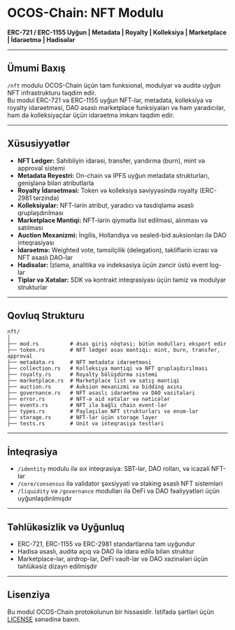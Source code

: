 # OCOS-Chain: NFT Modulu

**ERC-721 / ERC-1155 Uyğun | Metadata | Royalty | Kolleksiya | Marketplace | İdarəetmə | Hadisələr**

---

## Ümumi Baxış

`/nft` modulu OCOS-Chain üçün tam funksional, modulyar və auditə uyğun NFT infrastrukturu təqdim edir.  
Bu modul ERC-721 və ERC-1155 uyğun NFT-lər, metadata, kolleksiya və royalty idarəetməsi, DAO əsaslı marketplace funksiyaları və həm yaradıcılar, həm də kolleksiyaçılar üçün idarəetmə imkanı təqdim edir.

---

## Xüsusiyyətlər

- **NFT Ledger:** Sahibliyin idarəsi, transfer, yandırma (burn), mint və approval sistemi  
- **Metadata Reyestri:** On-chain və IPFS uyğun metadata strukturları, genişlənə bilən atributlarla  
- **Royalty İdarəetməsi:** Token və kolleksiya səviyyəsində royalty (ERC-2981 tərzində)  
- **Kolleksiyalar:** NFT-lərin atribut, yaradıcı və təsdiqləmə əsaslı qruplaşdırılması  
- **Marketplace Məntiqi:** NFT-lərin qiymətlə list edilməsi, alınması və satılması  
- **Auction Mexanizmi:** İngilis, Hollandiya və sealed-bid auksionları ilə DAO inteqrasiyası  
- **İdarəetmə:** Weighted vote, təmsilçilik (delegation), təkliflərin icrası və NFT əsaslı DAO-lar  
- **Hadisələr:** İzləmə, analitika və indeksasiya üçün zəncir üstü event log-lar  
- **Tiplər və Xətalar:** SDK və kontrakt inteqrasiyası üçün təmiz və modulyar strukturlar

---

## Qovluq Strukturu

```
nft/
│
├── mod.rs          # Əsas giriş nöqtəsi; bütün modulları eksport edir
├── token.rs        # NFT ledger əsas məntiqi: mint, burn, transfer, approval
├── metadata.rs     # NFT metadata idarəetməsi
├── collection.rs   # Kolleksiya məntiqi və NFT qruplaşdırılması
├── royalty.rs      # Royalty bölüşdürmə sistemi
├── marketplace.rs  # Marketplace list və satış məntiqi
├── auction.rs      # Auksion mexanizmi və bidding axını
├── governance.rs   # NFT əsaslı idarəetmə və DAO vasitələri
├── error.rs        # NFT-ə aid xətalar və nəticələr
├── events.rs       # NFT ilə bağlı chain event-lər
├── types.rs        # Paylaşılan NFT strukturları və enum-lar
├── storage.rs      # NFT-lər üçün storage layer
├── tests.rs        # Unit və inteqrasiya testləri
```

---

## İnteqrasiya

- `/identity` modulu ilə sıx inteqrasiya: SBT-lər, DAO rolları, və icazəli NFT-lər  
- `/core/consensus` ilə validator şəxsiyyəti və staking əsaslı NFT sistemləri  
- `/liquidity` və `/governance` modulları ilə DeFi və DAO fəaliyyətləri üçün uyğunlaşdırılmışdır

---

## Təhlükəsizlik və Uyğunluq

- ERC-721, ERC-1155 və ERC-2981 standartlarına tam uyğundur  
- Hadisə əsaslı, auditə açıq və DAO ilə idarə edilə bilən struktur  
- Marketplace-lər, airdrop-lar, DeFi vault-lar və DAO xəzinələri üçün təhlükəsiz dizayn edilmişdir

---

## Lisenziya

Bu modul OCOS-Chain protokolunun bir hissəsidir. İstifadə şərtləri üçün [LICENSE](../../LICENSE) sənədinə baxın.
